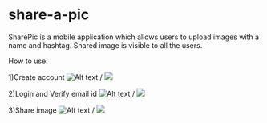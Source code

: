 # share-a-pic

SharePic is a mobile application which allows users to upload images with a name and hashtag.
Shared image is visible to all the users.

How to use:

1)Create account
![Alt text](signin.gif) / ![](signin.gif)

2)Login and Verify email id
![Alt text](login.gif) / ![](login.gif)

3)Share image
![Alt text](share.gif) / ![](share.gif)
